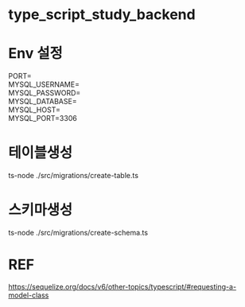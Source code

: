 # type_script_study_backend

# Env 설정
PORT= <br>
MYSQL_USERNAME= <br>
MYSQL_PASSWORD= <br>
MYSQL_DATABASE= <br>
MYSQL_HOST= <br>
MYSQL_PORT=3306 <br>

# 테이블생성
ts-node ./src/migrations/create-table.ts

# 스키마생성
ts-node ./src/migrations/create-schema.ts

# REF
https://sequelize.org/docs/v6/other-topics/typescript/#requesting-a-model-class
